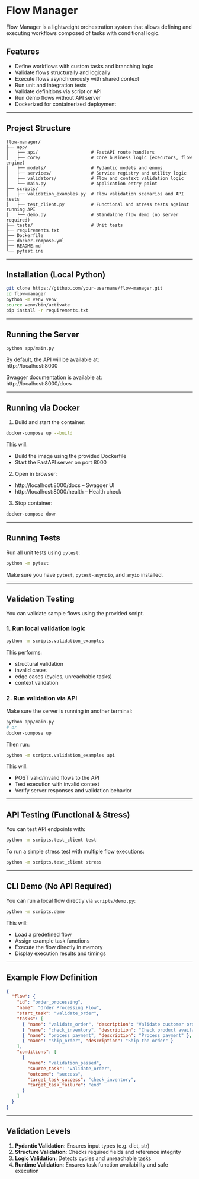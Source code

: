 # Flow Manager

Flow Manager is a lightweight orchestration system that allows defining and executing workflows composed of tasks with conditional logic.

## Features

- Define workflows with custom tasks and branching logic
- Validate flows structurally and logically
- Execute flows asynchronously with shared context
- Run unit and integration tests
- Validate definitions via script or API
- Run demo flows without API server
- Dockerized for containerized deployment

---

## Project Structure

```
flow-manager/
├── app/
│   ├── api/                    # FastAPI route handlers
│   ├── core/                   # Core business logic (executors, flow engine)
│   ├── models/                 # Pydantic models and enums
│   ├── services/               # Service registry and utility logic
│   ├── validators/             # Flow and context validation logic
│   └── main.py                 # Application entry point
├── scripts/
│   ├── validation_examples.py  # Flow validation scenarios and API tests
│   ├── test_client.py          # Functional and stress tests against running API
│   └── demo.py                 # Standalone flow demo (no server required)
├── tests/                      # Unit tests
├── requirements.txt
├── Dockerfile
├── docker-compose.yml
├── README.md
└── pytest.ini
```

---

## Installation (Local Python)

```bash
git clone https://github.com/your-username/flow-manager.git
cd flow-manager
python -m venv venv
source venv/bin/activate
pip install -r requirements.txt
```

---

## Running the Server

```bash
python app/main.py
```

By default, the API will be available at:  
http://localhost:8000

Swagger documentation is available at:  
http://localhost:8000/docs

---

## Running via Docker

1. Build and start the container:

```bash
docker-compose up --build
```

This will:

- Build the image using the provided Dockerfile
- Start the FastAPI server on port 8000

2. Open in browser:

- http://localhost:8000/docs – Swagger UI
- http://localhost:8000/health – Health check

3. Stop container:

```bash
docker-compose down
```

---

## Running Tests

Run all unit tests using `pytest`:

```bash
python -m pytest
```

Make sure you have `pytest`, `pytest-asyncio`, and `anyio` installed.

---

## Validation Testing

You can validate sample flows using the provided script.

### 1. Run local validation logic

```bash
python -m scripts.validation_examples
```

This performs:

- structural validation
- invalid cases
- edge cases (cycles, unreachable tasks)
- context validation

### 2. Run validation via API

Make sure the server is running in another terminal:

```bash
python app/main.py
# or
docker-compose up
```

Then run:

```bash
python -m scripts.validation_examples api
```

This will:

- POST valid/invalid flows to the API
- Test execution with invalid context
- Verify server responses and validation behavior

---

## API Testing (Functional & Stress)

You can test API endpoints with:

```bash
python -m scripts.test_client test
```

To run a simple stress test with multiple flow executions:

```bash
python -m scripts.test_client stress
```

---

## CLI Demo (No API Required)

You can run a local flow directly via `scripts/demo.py`:

```bash
python -m scripts.demo
```

This will:

- Load a predefined flow
- Assign example task functions
- Execute the flow directly in memory
- Display execution results and timings

---

## Example Flow Definition

```json
{
  "flow": {
    "id": "order_processing",
    "name": "Order Processing Flow",
    "start_task": "validate_order",
    "tasks": [
      { "name": "validate_order", "description": "Validate customer order" },
      { "name": "check_inventory", "description": "Check product availability" },
      { "name": "process_payment", "description": "Process payment" },
      { "name": "ship_order", "description": "Ship the order" }
    ],
    "conditions": [
      {
        "name": "validation_passed",
        "source_task": "validate_order",
        "outcome": "success",
        "target_task_success": "check_inventory",
        "target_task_failure": "end"
      }
    ]
  }
}
```

---

## Validation Levels

1. **Pydantic Validation**: Ensures input types (e.g. dict, str)
2. **Structure Validation**: Checks required fields and reference integrity
3. **Logic Validation**: Detects cycles and unreachable tasks
4. **Runtime Validation**: Ensures task function availability and safe execution